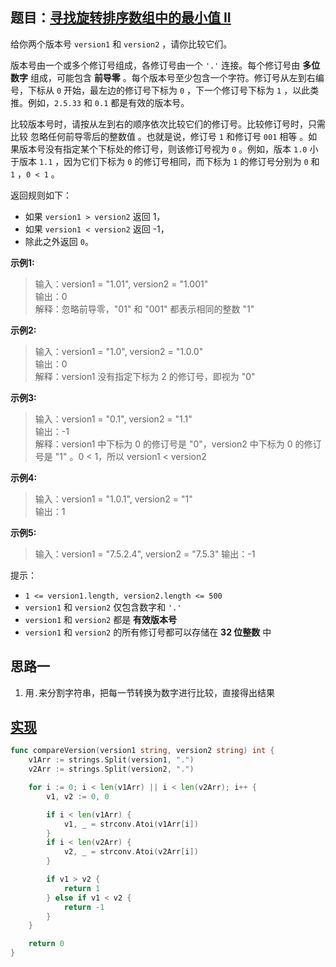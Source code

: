 ## 题目：[寻找旋转排序数组中的最小值 II](https://leetcode-cn.com/problems/find-minimum-in-rotated-sorted-array-ii/)

给你两个版本号 `version1` 和 `version2` ，请你比较它们。

版本号由一个或多个修订号组成，各修订号由一个 `'.'` 连接。每个修订号由 **多位数字** 组成，可能包含 **前导零** 。每个版本号至少包含一个字符。修订号从左到右编号，下标从 `0` 开始，最左边的修订号下标为 `0` ，下一个修订号下标为 `1` ，以此类推。例如，`2.5.33` 和 `0.1` 都是有效的版本号。

比较版本号时，请按从左到右的顺序依次比较它们的修订号。比较修订号时，只需比较 忽略任何前导零后的整数值 。也就是说，修订号 `1` 和修订号 `001` 相等 。如果版本号没有指定某个下标处的修订号，则该修订号视为 `0` 。例如，版本 `1.0` 小于版本 `1.1` ，因为它们下标为 `0` 的修订号相同，而下标为 `1` 的修订号分别为 `0` 和 `1` ，`0 < 1` 。

返回规则如下：
* 如果 `version1 > version2` 返回 1，  
* 如果 `version1 < version2` 返回 -1，  
* 除此之外返回 `0`。

**示例1:**
>输入：version1 = "1.01", version2 = "1.001"  
 输出：0  
 解释：忽略前导零，"01" 和 "001" 都表示相同的整数 "1"  

**示例2:**
>输入：version1 = "1.0", version2 = "1.0.0"  
 输出：0  
 解释：version1 没有指定下标为 2 的修订号，即视为 "0"  

**示例3:**
>输入：version1 = "0.1", version2 = "1.1"  
 输出：-1  
 解释：version1 中下标为 0 的修订号是 "0"，version2 中下标为 0 的修订号是 "1" 。0 < 1，所以 version1 < version2

**示例4:**
>输入：version1 = "1.0.1", version2 = "1"  
 输出：1

**示例5:**
>输入：version1 = "7.5.2.4", version2 = "7.5.3"
 输出：-1  

提示：
* `1 <= version1.length, version2.length <= 500`
* `version1` 和 `version2` 仅包含数字和 `'.'`
* `version1` 和 `version2` 都是 **有效版本号**
* `version1` 和 `version2` 的所有修订号都可以存储在 **32 位整数** 中

## 思路一
1. 用`.`来分割字符串，把每一节转换为数字进行比较，直接得出结果  

## [实现](https://github.com/mzmuer/leetcode/blob/master/question165/answer_test.go)
```go
func compareVersion(version1 string, version2 string) int {
	v1Arr := strings.Split(version1, ".")
	v2Arr := strings.Split(version2, ".")

	for i := 0; i < len(v1Arr) || i < len(v2Arr); i++ {
		v1, v2 := 0, 0

		if i < len(v1Arr) {
			v1, _ = strconv.Atoi(v1Arr[i])
		}
		if i < len(v2Arr) {
			v2, _ = strconv.Atoi(v2Arr[i])
		}

		if v1 > v2 {
			return 1
		} else if v1 < v2 {
			return -1
		}
	}

	return 0
}
```